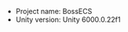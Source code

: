 <!-- UNITY CODE ASSIST INSTRUCTIONS START -->
- Project name: BossECS
- Unity version: Unity 6000.0.22f1
<!-- UNITY CODE ASSIST INSTRUCTIONS END -->